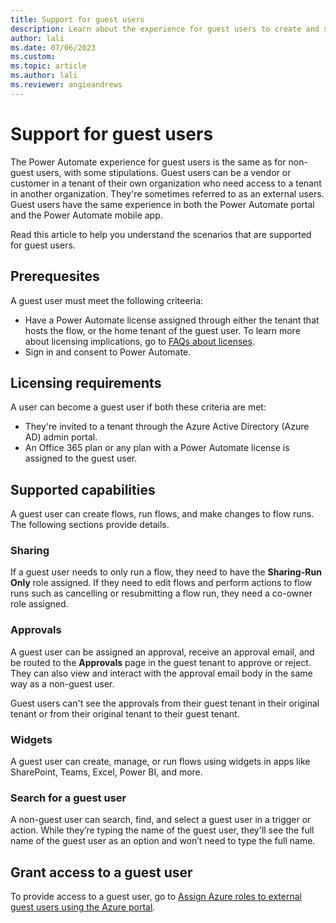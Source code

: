 ```yaml
---
title: Support for guest users
description: Learn about the experience for guest users to create and share flows, including how to grant access and more.
author: lali
ms.date: 07/06/2023
ms.custom: 
ms.topic: article
ms.author: lali
ms.reviewer: angieandrews
---
```


# Support for guest users

The Power Automate experience for guest users is the same as for non-guest users, with some stipulations. Guest users can be a vendor or customer in a tenant of their own organization who need access to a tenant in another organization. They're sometimes referred to as an external users. Guest users have the same experience in both the Power Automate portal and the Power Automate mobile app.

Read this article to help you understand the scenarios that are supported for guest users.

## Prerequesites

A guest user must meet the following criteeria:

- Have a Power Automate license assigned through either the tenant that hosts the flow, or the home tenant of the guest user. To learn more about licensing implications, go to [FAQs about licenses](/power-platform/admin/power-automate-licensing/faqs#do-guest-users-not-from-your-tenant-need-a-license-to-use-power-automate).  
- Sign in and consent to Power Automate.

## Licensing requirements

A user can become a guest user if both these criteria are met:

- They're invited to a tenant through the Azure Active Directory (Azure AD) admin portal.
- An Office 365 plan or any plan with a Power Automate license is assigned to the guest user.

## Supported capabilities

A guest user can create flows, run flows, and make changes to flow runs. The following sections provide details.

### Sharing

If a guest user needs to only run a flow, they need to have the **Sharing-Run Only** role assigned. If they need to edit flows and perform actions to flow runs such as cancelling or resubmitting a flow run, they need a co-owner role assigned.

### Approvals

A guest user can be assigned an approval, receive an approval email, and be routed to the **Approvals** page in the guest tenant to approve or reject. They can also view and interact with the approval email body in the same way as a non-guest user.

Guest users can't see the approvals from their guest tenant in their original tenant or from their original tenant to their guest tenant.  

### Widgets

A guest user can create, manage, or run flows using widgets in apps like SharePoint, Teams, Excel, Power BI, and more.

### Search for a guest user

A non-guest user can search, find, and select a guest user in a trigger or action. While they’re typing the name of the guest user, they'll see the full name of the guest user as an option and won’t need to type the full name.

## Grant access to a guest user

To provide access to a guest user, go to [Assign Azure roles to external guest users using the Azure portal](/azure/role-based-access-control/role-assignments-external-users).